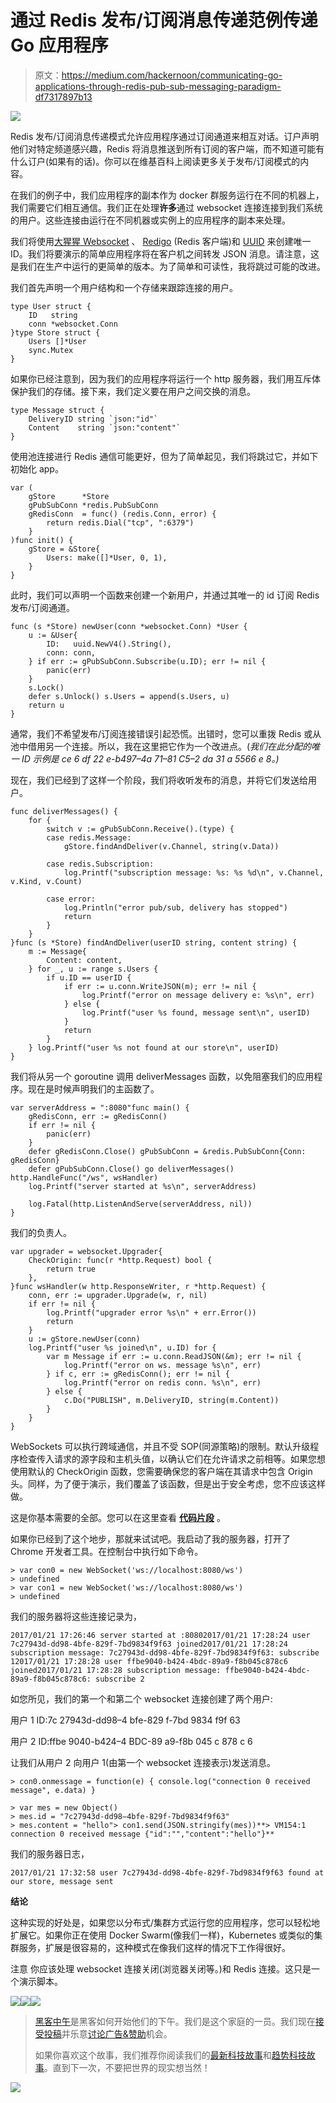 # 通过 Redis 发布/订阅消息传递范例传递 Go 应用程序

> 原文：<https://medium.com/hackernoon/communicating-go-applications-through-redis-pub-sub-messaging-paradigm-df7317897b13>

![](img/468a5101d49b627c7637c16a38f63562.png)

Redis 发布/订阅消息传递模式允许应用程序通过订阅通道来相互对话。订户声明他们对特定频道感兴趣，Redis 将消息推送到所有订阅的客户端，而不知道可能有什么订户(如果有的话)。你可以在维基百科上阅读更多关于发布/订阅模式的内容。

在我们的例子中，我们应用程序的副本作为 docker 群服务运行在不同的机器上，我们需要它们相互通信。我们正在处理**许多**通过 websocket 连接连接到我们系统的用户。这些连接由运行在不同机器或实例上的应用程序的副本来处理。

我们将使用[大猩猩 Websocket](https://github.com/gorilla/websocket) 、 [Redigo](https://github.com/garyburd/redigo) (Redis 客户端)和 [UUID](https://github.com/satori/go.uuid) 来创建唯一 ID。我们将要演示的简单应用程序将在客户机之间转发 JSON 消息。请注意，这是我们在生产中运行的更简单的版本。为了简单和可读性，我将跳过可能的改进。

我们首先声明一个用户结构和一个存储来跟踪连接的用户。

```
type User struct {
    ID   string
    conn *websocket.Conn
}type Store struct {
    Users []*User
    sync.Mutex
}
```

如果你已经注意到，因为我们的应用程序将运行一个 http 服务器，我们用互斥体保护我们的存储。接下来，我们定义要在用户之间交换的消息。

```
type Message struct {
    DeliveryID string `json:"id"`
    Content    string `json:"content"`
}
```

使用池连接进行 Redis 通信可能更好，但为了简单起见，我们将跳过它，并如下初始化 app。

```
var (
    gStore      *Store
    gPubSubConn *redis.PubSubConn
    gRedisConn  = func() (redis.Conn, error) { 
        return redis.Dial("tcp", ":6379") 
    }
)func init() {
    gStore = &Store{
        Users: make([]*User, 0, 1),
    }
}
```

此时，我们可以声明一个函数来创建一个新用户，并通过其唯一的 id 订阅 Redis 发布/订阅通道。

```
func (s *Store) newUser(conn *websocket.Conn) *User {
    u := &User{
        ID:   uuid.NewV4().String(),
        conn: conn,
    } if err := gPubSubConn.Subscribe(u.ID); err != nil {
        panic(err)
    }
    s.Lock()
    defer s.Unlock() s.Users = append(s.Users, u)
    return u
}
```

通常，我们不希望发布/订阅连接错误引起恐慌。出错时，您可以重拨 Redis 或从池中借用另一个连接。所以，我在这里把它作为一个改进点。(*我们在此分配的唯一 ID 示例是 ce 6 df 22 e-b497–4a 71–81 C5–2 da 31 a 5566 e 8。)*

现在，我们已经到了这样一个阶段，我们将收听发布的消息，并将它们发送给用户。

```
func deliverMessages() {
    for {
        switch v := gPubSubConn.Receive().(type) {
        case redis.Message:
            gStore.findAndDeliver(v.Channel, string(v.Data))

        case redis.Subscription:
            log.Printf("subscription message: %s: %s %d\n", v.Channel, v.Kind, v.Count)

        case error:
            log.Println("error pub/sub, delivery has stopped")
            return 
        }
    }
}func (s *Store) findAndDeliver(userID string, content string) {
    m := Message{
        Content: content,
    } for _, u := range s.Users {
        if u.ID == userID {
            if err := u.conn.WriteJSON(m); err != nil {
                log.Printf("error on message delivery e: %s\n", err)
            } else {
                log.Printf("user %s found, message sent\n", userID)
            }
            return
        }
    } log.Printf("user %s not found at our store\n", userID)
}
```

我们将从另一个 goroutine 调用 deliverMessages 函数，以免阻塞我们的应用程序。现在是时候声明我们的主函数了。

```
var serverAddress = ":8080"func main() {
    gRedisConn, err := gRedisConn()
    if err != nil {
        panic(err)
    }
    defer gRedisConn.Close() gPubSubConn = &redis.PubSubConn{Conn: gRedisConn}
    defer gPubSubConn.Close() go deliverMessages() http.HandleFunc("/ws", wsHandler)
    log.Printf("server started at %s\n", serverAddress)

    log.Fatal(http.ListenAndServe(serverAddress, nil))
}
```

我们的负责人。

```
var upgrader = websocket.Upgrader{
    CheckOrigin: func(r *http.Request) bool {
        return true
    },
}func wsHandler(w http.ResponseWriter, r *http.Request) {
    conn, err := upgrader.Upgrade(w, r, nil)
    if err != nil {
        log.Printf("upgrader error %s\n" + err.Error())
        return
    }
    u := gStore.newUser(conn)
    log.Printf("user %s joined\n", u.ID) for {
        var m Message if err := u.conn.ReadJSON(&m); err != nil {
            log.Printf("error on ws. message %s\n", err)
        } if c, err := gRedisConn(); err != nil {
            log.Printf("error on redis conn. %s\n", err)
        } else {
            c.Do("PUBLISH", m.DeliveryID, string(m.Content))
        }
    }
}
```

WebSockets 可以执行跨域通信，并且不受 SOP(同源策略)的限制。默认升级程序检查传入请求的源字段和主机头值，以确认它们在允许请求之前相等。如果您想使用默认的 CheckOrigin 函数，您需要确保您的客户端在其请求中包含 Origin 头。同样，为了便于演示，我们覆盖了该函数，但是出于安全考虑，您不应该这样做。

这是你基本需要的全部。您可以在这里查看 [**代码片段**](https://gist.github.com/manorie/760b5d6837b243e0892f844297893e02) 。

如果你已经到了这个地步，那就来试试吧。我启动了我的服务器，打开了 Chrome 开发者工具。在控制台中执行如下命令。

```
> var con0 = new WebSocket('ws://localhost:8080/ws')
> undefined
> var con1 = new WebSocket('ws://localhost:8080/ws')
> undefined
```

我们的服务器将这些连接记录为，

```
2017/01/21 17:26:46 server started at :80802017/01/21 17:28:24 user 7c27943d-dd98-4bfe-829f-7bd9834f9f63 joined2017/01/21 17:28:24 subscription message: 7c27943d-dd98-4bfe-829f-7bd9834f9f63: subscribe 12017/01/21 17:28:28 user ffbe9040-b424-4bdc-89a9-f8b045c878c6 joined2017/01/21 17:28:28 subscription message: ffbe9040-b424-4bdc-89a9-f8b045c878c6: subscribe 2
```

如您所见，我们的第一个和第二个 websocket 连接创建了两个用户:

用户 1 ID:7c 27943d-dd98–4 bfe-829 f-7bd 9834 f9f 63

用户 2 ID:ffbe 9040-b424–4 BDC-89 a9-f8b 045 c 878 c 6

让我们从用户 2 向用户 1(由第一个 websocket 连接表示)发送消息。

```
> con0.onmessage = function(e) { console.log("connection 0 received message", e.data) }

> var mes = new Object()
> mes.id = "7c27943d-dd98–4bfe-829f-7bd9834f9f63"
> mes.content = "hello"> con1.send(JSON.stringify(mes))**> VM154:1 connection 0 received message {"id":"","content":"hello"}**
```

我们的服务器日志，

```
2017/01/21 17:32:58 user 7c27943d-dd98-4bfe-829f-7bd9834f9f63 found at our store, message sent
```

**结论**

这种实现的好处是，如果您以分布式/集群方式运行您的应用程序，您可以轻松地扩展它。如果你正在使用 Docker Swarm(像我们一样)，Kubernetes 或类似的集群服务，扩展是很容易的，这种模式在像我们这样的情况下工作得很好。

注意
你应该处理 websocket 连接关闭(浏览器关闭等。)和 Redis 连接。这只是一个演示脚本。

[![](img/50ef4044ecd4e250b5d50f368b775d38.png)](http://bit.ly/HackernoonFB)[![](img/979d9a46439d5aebbdcdca574e21dc81.png)](https://goo.gl/k7XYbx)[![](img/2930ba6bd2c12218fdbbf7e02c8746ff.png)](https://goo.gl/4ofytp)

> [黑客中午](http://bit.ly/Hackernoon)是黑客如何开始他们的下午。我们是这个家庭的一员。我们现在[接受投稿](http://bit.ly/hackernoonsubmission)并乐意[讨论广告&赞助](mailto:partners@amipublications.com)机会。
> 
> 如果你喜欢这个故事，我们推荐你阅读我们的[最新科技故事](http://bit.ly/hackernoonlatestt)和[趋势科技故事](https://hackernoon.com/trending)。直到下一次，不要把世界的现实想当然！

![](img/be0ca55ba73a573dce11effb2ee80d56.png)